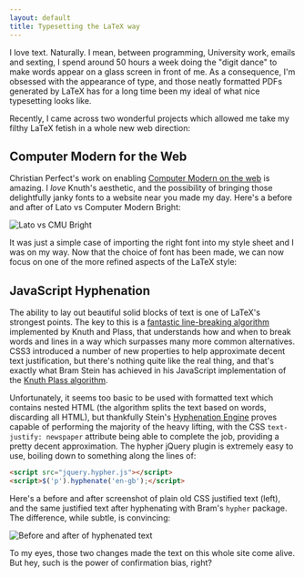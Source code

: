 ```yaml
---
layout: default
title: Typesetting the LaTeX way
---
```


I love text. Naturally. I mean, between programming, University work,
emails and sexting, I spend around 50 hours a week doing the "digit
dance" to make words appear on a glass screen in front of me. As a
consequence, I'm obsessed with the appearance of type, and those
neatly formatted PDFs generated by LaTeX has for a long time been my
ideal of what nice typesetting looks like.

Recently, I came across two wonderful projects which allowed me take
my filthy LaTeX fetish in a whole new web direction:

## Computer Modern for the Web

Christian Perfect's work on enabling
[Computer Modern on the web](http://checkmyworking.com/cm-web-fonts/)
is amazing. I *love* Knuth's aesthetic, and the possibility of
bringing those delightfully janky fonts to a website near you made my
day. Here's a before and after of Lato vs Computer Modern Bright:

![Lato vs CMU Bright](/images/2013-12-27-font.png)

It was just a simple case of importing the right font into my style
sheet and I was on my way. Now that the choice of font has been made,
we can now focus on one of the more refined aspects of the LaTeX
style:

## JavaScript Hyphenation

The ability to lay out beautiful solid blocks of text is one of
LaTeX's strongest points. The key to this is a
[fantastic line-breaking algorithm](http://defoe.sourceforge.net/folio/knuth-plass.html)
implemented by Knuth and Plass, that understands how and when to break
words and lines in a way which surpasses many more common
alternatives. CSS3 introduced a number of new properties to help
approximate decent text justification, but there's nothing quite like
the real thing, and that's exactly what Bram Stein has achieved in his
JavaScript implementation of the
[Knuth Plass algorithm](https://github.com/bramstein/typeset).

Unfortunately, it seems too basic to be used with formatted text which
contains nested HTML (the algorithm splits the text based on words,
discarding all HTML), but thankfully Stein's
[Hyphenation Engine](http://www.bramstein.com/projects/hypher/) proves
capable of performing the majority of the heavy lifting, with the CSS
`text-justify: newspaper` attribute being able to complete the job,
providing a pretty decent approximation. The hypher jQuery plugin is
extremely easy to use, boiling down to something along the lines of:

```html
<script src="jquery.hypher.js"></script>
<script>$('p').hyphenate('en-gb');</script>
```

Here's a before and after screenshot of plain old CSS justified text
(left), and the same justified text after hyphenating with Bram's
`hypher` package. The difference, while subtle, is convincing:

![Before and after of hyphenated text](/images/2013-12-27-hyphenation.png)

To my eyes, those two changes made the text on this whole site come
alive. But hey, such is the power of confirmation bias, right?
